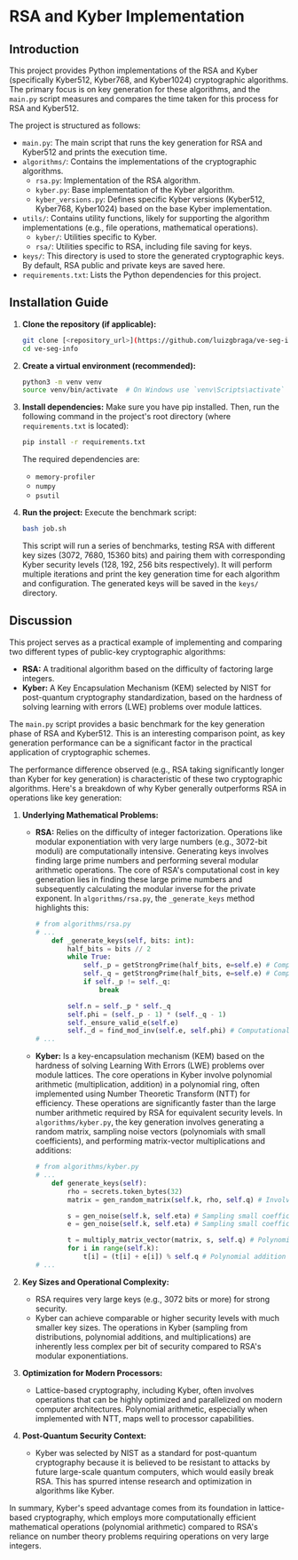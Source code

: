 # RSA and Kyber Implementation

## Introduction

This project provides Python implementations of the RSA and Kyber (specifically Kyber512, Kyber768, and Kyber1024) cryptographic algorithms. The primary focus is on key generation for these algorithms, and the `main.py` script measures and compares the time taken for this process for RSA and Kyber512.

The project is structured as follows:
- `main.py`: The main script that runs the key generation for RSA and Kyber512 and prints the execution time.
- `algorithms/`: Contains the implementations of the cryptographic algorithms.
    - `rsa.py`: Implementation of the RSA algorithm.
    - `kyber.py`: Base implementation of the Kyber algorithm.
    - `kyber_versions.py`: Defines specific Kyber versions (Kyber512, Kyber768, Kyber1024) based on the base Kyber implementation.
- `utils/`: Contains utility functions, likely for supporting the algorithm implementations (e.g., file operations, mathematical operations).
    - `kyber/`: Utilities specific to Kyber.
    - `rsa/`: Utilities specific to RSA, including file saving for keys.
- `keys/`: This directory is used to store the generated cryptographic keys. By default, RSA public and private keys are saved here.
- `requirements.txt`: Lists the Python dependencies for this project.

## Installation Guide

1.  **Clone the repository (if applicable):**
    ```bash
    git clone [<repository_url>](https://github.com/luizgbraga/ve-seg-info)
    cd ve-seg-info
    ```

2.  **Create a virtual environment (recommended):**
    ```bash
    python3 -m venv venv
    source venv/bin/activate  # On Windows use `venv\Scripts\activate`
    ```

3.  **Install dependencies:**
    Make sure you have pip installed. Then, run the following command in the project's root directory (where `requirements.txt` is located):
    ```bash
    pip install -r requirements.txt
    ```
    The required dependencies are:
    - `memory-profiler`
    - `numpy`
    - `psutil`

4.  **Run the project:**
    Execute the benchmark script:
    ```bash
    bash job.sh
    ```
    This script will run a series of benchmarks, testing RSA with different key sizes (3072, 7680, 15360 bits) and pairing them with corresponding Kyber security levels (128, 192, 256 bits respectively). It will perform multiple iterations and print the key generation time for each algorithm and configuration. The generated keys will be saved in the `keys/` directory.

## Discussion

This project serves as a practical example of implementing and comparing two different types of public-key cryptographic algorithms:
-   **RSA:** A traditional algorithm based on the difficulty of factoring large integers.
-   **Kyber:** A Key Encapsulation Mechanism (KEM) selected by NIST for post-quantum cryptography standardization, based on the hardness of solving learning with errors (LWE) problems over module lattices.

The `main.py` script provides a basic benchmark for the key generation phase of RSA and Kyber512. This is an interesting comparison point, as key generation performance can be a significant factor in the practical application of cryptographic schemes.

The performance difference observed (e.g., RSA taking significantly longer than Kyber for key generation) is characteristic of these two cryptographic algorithms. Here's a breakdown of why Kyber generally outperforms RSA in operations like key generation:

1.  **Underlying Mathematical Problems:**
    *   **RSA:** Relies on the difficulty of integer factorization. Operations like modular exponentiation with very large numbers (e.g., 3072-bit moduli) are computationally intensive. Generating keys involves finding large prime numbers and performing several modular arithmetic operations.
        The core of RSA's computational cost in key generation lies in finding these large prime numbers and subsequently calculating the modular inverse for the private exponent. In `algorithms/rsa.py`, the `_generate_keys` method highlights this:
        ```python
        # from algorithms/rsa.py
        # ...
            def _generate_keys(self, bits: int):
                half_bits = bits // 2
                while True:
                    self._p = getStrongPrime(half_bits, e=self.e) # Computationally intensive prime generation
                    self._q = getStrongPrime(half_bits, e=self.e) # Computationally intensive prime generation
                    if self._p != self._q:
                        break

                self.n = self._p * self._q
                self.phi = (self._p - 1) * (self._q - 1)
                self._ensure_valid_e(self.e)
                self._d = find_mod_inv(self.e, self.phi) # Computationally intensive modular inverse
        # ...
        ```
    *   **Kyber:** Is a key-encapsulation mechanism (KEM) based on the hardness of solving Learning With Errors (LWE) problems over module lattices. The core operations in Kyber involve polynomial arithmetic (multiplication, addition) in a polynomial ring, often implemented using Number Theoretic Transform (NTT) for efficiency. These operations are significantly faster than the large number arithmetic required by RSA for equivalent security levels.
        In `algorithms/kyber.py`, the key generation involves generating a random matrix, sampling noise vectors (polynomials with small coefficients), and performing matrix-vector multiplications and additions:
        ```python
        # from algorithms/kyber.py
        # ...
            def generate_keys(self):
                rho = secrets.token_bytes(32)
                matrix = gen_random_matrix(self.k, rho, self.q) # Involves hashing and polynomial generation

                s = gen_noise(self.k, self.eta) # Sampling small coefficient polynomials
                e = gen_noise(self.k, self.eta) # Sampling small coefficient polynomials

                t = multiply_matrix_vector(matrix, s, self.q) # Polynomial matrix-vector multiplication
                for i in range(self.k):
                    t[i] = (t[i] + e[i]) % self.q # Polynomial addition
        # ...
        ```

2.  **Key Sizes and Operational Complexity:**
    *   RSA requires very large keys (e.g., 3072 bits or more) for strong security.
    *   Kyber can achieve comparable or higher security levels with much smaller key sizes. The operations in Kyber (sampling from distributions, polynomial additions, and multiplications) are inherently less complex per bit of security compared to RSA's modular exponentiations.

3.  **Optimization for Modern Processors:**
    *   Lattice-based cryptography, including Kyber, often involves operations that can be highly optimized and parallelized on modern computer architectures. Polynomial arithmetic, especially when implemented with NTT, maps well to processor capabilities.

4.  **Post-Quantum Security Context:**
    *   Kyber was selected by NIST as a standard for post-quantum cryptography because it is believed to be resistant to attacks by future large-scale quantum computers, which would easily break RSA. This has spurred intense research and optimization in algorithms like Kyber.

In summary, Kyber's speed advantage comes from its foundation in lattice-based cryptography, which employs more computationally efficient mathematical operations (polynomial arithmetic) compared to RSA's reliance on number theory problems requiring operations on very large integers.
